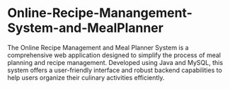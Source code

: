 # Online-Recipe-Manangement-System-and-MealPlanner
The Online Recipe Management and Meal Planner System is a comprehensive web application designed to simplify the process of meal planning and recipe management. Developed using Java and MySQL, this system offers a user-friendly interface and robust backend capabilities to help users organize their culinary activities efficiently.
